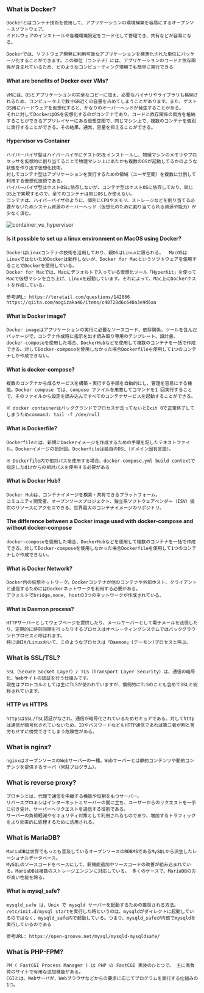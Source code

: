 ### What is Docker?
	Dockerとはコンテナ技術を使用して、アプリケーションの環境構築を容易にするオープンソースソフトウェア。  
	ミドルウェアのインストールや各種環境設定をコード化して管理でき、共有などが容易になる。
	
	Dockerでは、ソフトウェア開発に利用可能なアプリケーションを標準化された単位にパッケージ化することができます。この単位（コンテナ）には、アプリケーションのコードと依存関係が含まれているため、どのようなコンピューティング環境でも簡単に実行できる

#### What are benefits of Docker over VMs?
	VMには、OSとアプリケーションの完全なコピーに加え、必要なバイナリやライブラリも格納されるため、コンピュータ上で数十GB近くの容量を占めてしまうことがあります。また、ゲストOS用にハードウェアを仮想化すると、かなりのオーバーヘッドが発生することがある。
	それに対してDockerはOSを仮想化するのがコンテナであり、コードと依存関係の両方を格納することができるアプリレイヤーにある仮想空間で、同じマシン上で、複数のコンテナを個別に実行することができる。その結果、通常、容量を抑えることができる。

#### Hypervisor vs Container
	ハイパーバイザ型はハイパーバイザにゲストOSをインストールし、物理マシンのメモリやプロセッサを仮想的に割り当てることで物理マシン上にあたかも複数のOSが起動してるかのような状態を作り出す仮想化技術。
	対してコンテナ型はアプリケーションを実行するための領域（ユーザ空間）を複数に分割して利用する仮想化技術である。
	ハイパーバイザ型はホストOSに依存しないが、コンテナ型はホストOSに依存しており、同じOS上で実現するので、全てのコンテナは同じOSしか使えない。
	コンテナは、ハイパーバイザのように、個別にCPUやメモリ、ストレージなどを割り当てる必要がないためシステム資源のオーバーヘッド（仮想化のために割り当てられる資源や能力）が少なく済む。

![container_vs_hypervisor](https://image.itmedia.co.jp/enterprise/articles/1506/08/kz_its01.jpg)

#### Is it possible to set up a linux environment on MacOS using Docker?
	DockerはLinuxコンテナの技術を活用しており、親OSはLinuxに限られる。	MacOSはLinuxではないためDockerは動作しないが、Docker for Macというソフトウェアを使用することでDockerを使用している。
	Docker for Macでは、Macにデフォルトで入っている仮想化ツール「HyperKit」を使ってMacで仮想マシンを立ち上げ、Linuxを起動しています。それによって、Mac上にDockerホストを作成している。
	
	参考URL: https://teratail.com/questions/142866 https://qiita.com/nogizaka46/items/c48728d6c640a3e9d6aa

#### What is Docker image?
	Docker imageはアプリケーションの実行に必要なソースコード、依存関係、ツールを含んだパッケージで、コンテナ作成時に指示を出す読み取り専用のテンプレート、設計書。
	docker-composeを使用した場合、DockerHubなどを使用して複数のコンテナを一括で作成できる。対してDocker-composeを使用しなかった場合Dockerfileを使用して1つのコンテナしか作成できない。

#### What is docker-compose?
	複数のコンテナから成るサービスを構築・実行する手順を自動的にし、管理を容易にする機能。Docker compose では、compose ファイルを用意してコマンドを1 回実行することで、そのファイルから設定を読み込んですべてのコンテナサービスを起動することができる。  

	※ docker containerはバックグランドでプロセスが走ってないとExit 0で正常終了してしまうためcommand: tail -f /dev/null

#### What is Dockerfile?
	Dockerfileとは、新規にDockerイメージを作成するための手順を記したテキストファイル。Dockerイメージの設計図。Dockerfileは独自のDSL（ドメイン固有言語）。  

	※ Dockerfile内で相対パスを使用する場合、docker-compose.yml build contextで指定したdirからの相対パスを使用する必要がある

#### What is Docker Hub?
	Docker Hubは、コンテナイメージを検索・共有できるプラットフォーム。
	コミュニティ開発者、オープンソースプロジェクト、独立系ソフトウェアベンダー（ISV）提供のリソースにアクセスできる、世界最大のコンテナイメージのリポジトリ。

#### The difference between a Docker image used with docker-compose and without docker-compose
	docker-composeを使用した場合、DockerHubなどを使用して複数のコンテナを一括で作成できる。対してDocker-composeを使用しなかった場合Dockerfileを使用して1つのコンテナしか作成できない。  

#### What is Docker Network?
	Docker内の仮想ネットワーク。Dockerコンテナが他のコンテナや外部ホスト、クライアントと通信するためにはDockerネットワークを利用する必要がある。
	デフォルトでbridge,none, hostの3つのネットワークが作成されている。

#### What is Daemon process?
	HTTPサーバーとしてウェブページを提供したり、メールサーバーとして電子メールを送信したり、定期的に時刻同期を行ったりするプロセスはオペレーティングシステムではバックグラウンドプロセスと呼ばれます。
	特にUNIX/Linuxおいて、このようなプロセスは「Daemon」(デーモン)プロセスと呼ぶ。

### What is SSL/TSL?
	SSL（Secure Socket Layer）/ TLS（Transport Layer Security）は、通信の暗号化、Webサイトの認証を行う仕組みです。
	現在はプロトコルとしては主にTLSが使われていますが、慣例的にTLSのことも含めてSSLと総称されています。  

#### HTTP vs HTTPS
	httpsはSSL/TSL認証がなされ、通信が暗号化されているためセキュアである。対してhttpは通信が暗号化されていないため、IDやパスワードなどもHTTP通信であれば第三者が割と苦労もせずに傍受できてしまう危険性がある。

### What is nginx?
	nginxはオープンソースのWebサーバーの一種。Webサーバーとは静的コンテンツや動的コンテンツを提供するサーバ（常駐プログラム）。

### What is reverse proxy?
	プロキシとは、代理で通信を中継する機能や役割をもつサーバー。
	リバースプロキシはインターネットとサーバーの間に立ち、ユーザーからのリクエストを一手に引き受け、サーバーへリクエストを送信する役割である。
	サーバーの負荷軽減やセキュリティ対策として利用されるものであり、増加するトラフィックをより効率的に処理するために活用される。

### What is MariaDB?
	MariaDBは世界でもっとも普及しているオープンソースのRDBMSであるMySQLから派生したレーショナルデータベース。
	MySQLのソースコードをベースにして、新機能追加やソースコードの改善が組み込まれている。MariaDBは複数のストレージエンジンに対応している。 多くのケースで、MariaDBの方が高い性能を誇る。

#### What is mysql_safe?
	mysqld_safe は、Unix で mysqld サーバーを起動するための推奨される方法。
	/etc/init.d/mysql startを実行した時というのは、mysqldがダイレクトに起動しているのではなく、mysqld_safe内で起動している。つまり、mysqld_safeが内部でmysqldを実行しているのである

	参考URL: https://open-groove.net/mysql/mysqld-mysqldsafe/

### What is PHP-FPM?
	PM ( FastCGI Process Manager ) は PHP の FastCGI 実装のひとつで、 主に高負荷のサイトで有用な追加機能がある。
	CGIとは、Webサーバが、Webブラウザなどからの要求に応じてプログラムを実行する仕組みの1つ。
